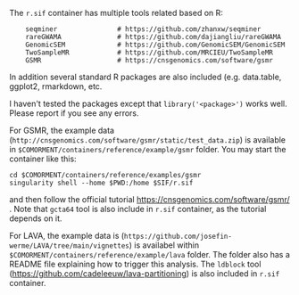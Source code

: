 The ``r.sif`` container has multiple tools related based on R:
```
    seqminer               # https://github.com/zhanxw/seqminer
    rareGWAMA              # https://github.com/dajiangliu/rareGWAMA
    GenomicSEM             # https://github.com/GenomicSEM/GenomicSEM
    TwoSampleMR            # https://github.com/MRCIEU/TwoSampleMR
    GSMR                   # https://cnsgenomics.com/software/gsmr
```

In addition several standard R packages are also included (e.g. data.table, ggplot2, rmarkdown, etc.

I haven't tested the packages except that ``library('<package>')`` works well. Please report if you see any errors.

For GSMR, the example data (``http://cnsgenomics.com/software/gsmr/static/test_data.zip``) is available in ``$COMORMENT/containers/reference/example/gsmr`` folder.
You may start the container like this:
```
cd $COMORMENT/containers/reference/examples/gsmr
singularity shell --home $PWD:/home $SIF/r.sif 
```
and then follow the official tutorial https://cnsgenomics.com/software/gsmr/ . 
Note that ``gcta64`` tool is also include in ``r.sif`` container, as the tutorial depends on it.

For LAVA, the example data is  (``https://github.com/josefin-werme/LAVA/tree/main/vignettes``) is availabel within ``$COMORMENT/containers/reference/example/lava`` folder. The folder also has a README file explaining how to trigger this analysis.
The ``ldblock`` tool (https://github.com/cadeleeuw/lava-partitioning) is also included in ``r.sif`` container.

